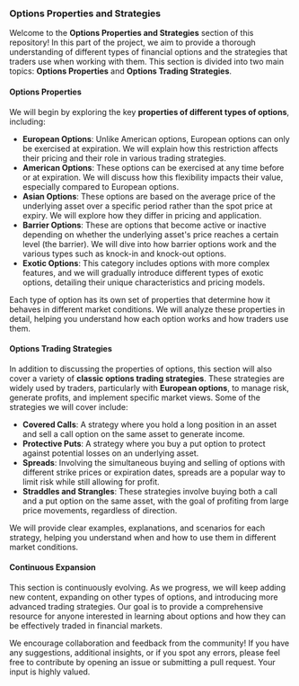 ### Options Properties and Strategies

Welcome to the **Options Properties and Strategies** section of this repository! In this part of the project, we aim to provide a thorough understanding of different types of financial options and the strategies that traders use when working with them. This section is divided into two main topics: **Options Properties** and **Options Trading Strategies**.

#### Options Properties

We will begin by exploring the key **properties of different types of options**, including:

- **European Options**: Unlike American options, European options can only be exercised at expiration. We will explain how this restriction affects their pricing and their role in various trading strategies.
- **American Options**: These options can be exercised at any time before or at expiration. We will discuss how this flexibility impacts their value, especially compared to European options.
- **Asian Options**: These options are based on the average price of the underlying asset over a specific period rather than the spot price at expiry. We will explore how they differ in pricing and application.
- **Barrier Options**: These are options that become active or inactive depending on whether the underlying asset's price reaches a certain level (the barrier). We will dive into how barrier options work and the various types such as knock-in and knock-out options.
- **Exotic Options**: This category includes options with more complex features, and we will gradually introduce different types of exotic options, detailing their unique characteristics and pricing models.

Each type of option has its own set of properties that determine how it behaves in different market conditions. We will analyze these properties in detail, helping you understand how each option works and how traders use them.

#### Options Trading Strategies

In addition to discussing the properties of options, this section will also cover a variety of **classic options trading strategies**. These strategies are widely used by traders, particularly with **European options**, to manage risk, generate profits, and implement specific market views. Some of the strategies we will cover include:

- **Covered Calls**: A strategy where you hold a long position in an asset and sell a call option on the same asset to generate income.
- **Protective Puts**: A strategy where you buy a put option to protect against potential losses on an underlying asset.
- **Spreads**: Involving the simultaneous buying and selling of options with different strike prices or expiration dates, spreads are a popular way to limit risk while still allowing for profit.
- **Straddles and Strangles**: These strategies involve buying both a call and a put option on the same asset, with the goal of profiting from large price movements, regardless of direction.

We will provide clear examples, explanations, and scenarios for each strategy, helping you understand when and how to use them in different market conditions.

#### Continuous Expansion

This section is continuously evolving. As we progress, we will keep adding new content, expanding on other types of options, and introducing more advanced trading strategies. Our goal is to provide a comprehensive resource for anyone interested in learning about options and how they can be effectively traded in financial markets.

We encourage collaboration and feedback from the community! If you have any suggestions, additional insights, or if you spot any errors, please feel free to contribute by opening an issue or submitting a pull request. Your input is highly valued.
